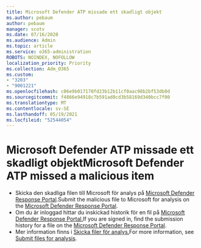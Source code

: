 ```yaml
---
title: Microsoft Defender ATP missade ett skadligt objekt
ms.author: pebaum
author: pebaum
manager: scotv
ms.date: 07/16/2020
ms.audience: Admin
ms.topic: article
ms.service: o365-administration
ROBOTS: NOINDEX, NOFOLLOW
localization_priority: Priority
ms.collection: Adm_O365
ms.custom:
- "3203"
- "9001221"
ms.openlocfilehash: c06e9b017170fd23b12b11cf0aac98b2bf53db0d
ms.sourcegitcommit: f4866e94918c7b591ad0cd3b58169d340bcc7f00
ms.translationtype: MT
ms.contentlocale: sv-SE
ms.lasthandoff: 05/19/2021
ms.locfileid: "52544054"
---
```

# <a name="microsoft-defender-atp-missed-a-malicious-item"></a><span data-ttu-id="b809a-102">Microsoft Defender ATP missade ett skadligt objekt</span><span class="sxs-lookup"><span data-stu-id="b809a-102">Microsoft Defender ATP missed a malicious item</span></span>

- <span data-ttu-id="b809a-103">Skicka den skadliga filen till Microsoft för analys på [Microsoft Defender Response Portal](https://www.microsoft.com/wdsi/filesubmission/).</span><span class="sxs-lookup"><span data-stu-id="b809a-103">Submit the malicious file to Microsoft for analysis on the [Microsoft Defender Response Portal](https://www.microsoft.com/wdsi/filesubmission/).</span></span> 
- <span data-ttu-id="b809a-104">Om du är inloggad hittar du inskickad historik för en fil på [Microsoft Defender Response Portal.](https://www.microsoft.com/wdsi/submissionhistory)</span><span class="sxs-lookup"><span data-stu-id="b809a-104">If you are signed in, find the submission history for a file on the [Microsoft Defender Response Portal](https://www.microsoft.com/wdsi/submissionhistory).</span></span>
- <span data-ttu-id="b809a-105">Mer information finns i [Skicka filer för analys.](/windows/security/threat-protection/intelligence/submission-guide)</span><span class="sxs-lookup"><span data-stu-id="b809a-105">For more information, see [Submit files for analysis](/windows/security/threat-protection/intelligence/submission-guide).</span></span>